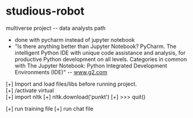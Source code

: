# studious-robot
multiverse project -- data analysts path 
- done with pycharm instead of jupyter notebook
- "Is there anything better than Jupyter Notebook?
PyCharm. The intelligent Python IDE with unique code assistance and analysis, for productive Python development on all levels. Categories in common with The Jupyter Notebook: Python Integrated Development Environments (IDE)" -- www.g2.com

[+] Import and load files/libs before running project. <br>
[+] /activate virtual <br>
[+] import nltk
[+] nltk.download('punkt')
[+] >>> quit()

[+] run training file
[+] run chat file
